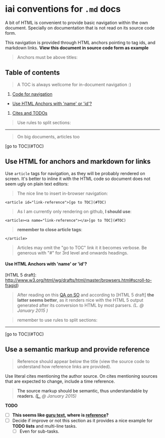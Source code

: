 # iai conventions for `.md` docs

A bit of HTML is convenient to provide basic navigation within the own
document. Specially on documentation that is not read on its source
code form.

This navigation is provided through HTML anchors pointing to tag ids,
and markdown links. **View this document in source code form as example**

> Anchors must be above titles:

<article><a name="TOC"></a>

## Table of contents

> A TOC is always wellcome for in-document navigation :)

1. [Code for navigation](#doc-nav)
  - [Use HTML Anchors with 'name' or 'id'?](#name-vs-id)
1. [Cites and TODOs](#TODOs)

</article>

> Use rules to split sections:

* * *

> On big documents, articles too

<article><a name="doc-nav"></a>[go to TOC](#TOC)

## Use HTML for anchors and markdown for links

Use `article` tags for navigation, as they will be probably
rendered on screen. It's better to inline it with the HTML
code so document does not seem ugly on plain text editors:

> The nice line to insert in-browser navigation:

`<article id="link-reference">[go to TOC](#TOC)`

> As I am currently only rendering on github, **I should use**:

`<article><a name="link-reference"></a>[go to TOC](#TOC)`

> **remember to close article tags**:

`</article>`

> Articles may omit the "go to TOC" link it it becomes verbose.
> Be generous with "#" for 3rd level and onwards headings.

<article><a name="name-vs-id"></a>

#### Use HTML Anchors with 'name' or 'id'?

[QA on SO]: (http://stackoverflow.com/questions/484719/html-anchors-with-name-or-id)
[HTML 5 draft]: http://www.w3.org/html/wg/drafts/html/master/browsers.html#scroll-to-fragid)

> After reading on this [QA on SO] and according to [HTML 5 draft] 
> **the latter seems better**, as it renders nice with the HTML 5 output
> generated after its conversion to HTML by most parsers.
> _(L. @ January 2015 )_

</article>

> remember to use rules to split sections:

* * *

<article><a name="TODOs">[go to TOC](#TOC)

## Use a semantic markup and provide reference

> Reference should appear below the title (view the source code
> to understand how reference links are provided).

[L.]: http://some.domain.reference/to/the/autor/source
[reference]: http:/does-not-exist.sure
[guru text]: ./Design-Principles#READ


Use literal cites mentioning the author source. On cites mentioning
sources that are expected to change, include a time reference.

> The source markup should be semantic, thus understandable by readers.
> _([L.] @ January 2015)_

**TODO**

- [ ] **This seems like [guru text], where is [reference]?**
- [ ] Decide if improve or not this section as it provides a nice
      example for **TODO lists** and multi-line tasks.
    - [ ] Even for sub-tasks.

</article>
